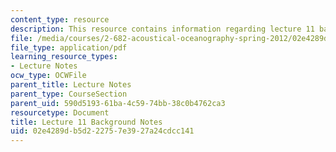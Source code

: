 ```yaml
---
content_type: resource
description: This resource contains information regarding lecture 11 background notes.
file: /media/courses/2-682-acoustical-oceanography-spring-2012/02e4289db5d222757e3927a24cdcc141_MIT2_682S12_bglec11.pdf
file_type: application/pdf
learning_resource_types:
- Lecture Notes
ocw_type: OCWFile
parent_title: Lecture Notes
parent_type: CourseSection
parent_uid: 590d5193-61ba-4c59-74bb-38c0b4762ca3
resourcetype: Document
title: Lecture 11 Background Notes
uid: 02e4289d-b5d2-2275-7e39-27a24cdcc141
---
```

